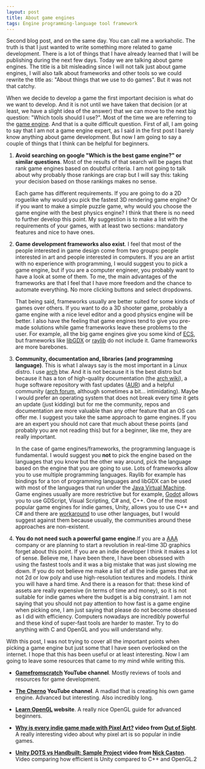 ```yaml
---
layout: post
title: About game engines
tags: Engine programming-language tool framework
---
```


Second blog post, and on the same day. You can call me a workaholic. The truth is that I just wanted to write something more related to game development. There is a lot of things that I have already learned that I will be publishing during the next few days. Today we are talking about game engines. The title is a bit misleading since I will not talk just about game engines, I will also talk about frameworks and other tools so we could rewrite the title as: "About things that we use to do games". But it was not that catchy.

When we decide to develop a game the first important decision is what do we want to develop. And it is not until we have taken that decision (or at least, we have a slight idea of the answer) that we can move to the next big question: "Which tools should I use?". Most of the time we are referring to the [game engine](https://en.wikipedia.org/wiki/Game_engine). And that is a quite difficult question. First of all, I am going to say that I am not a game engine expert, as I said in the first post I barely know anything about game development. But now I am going to say a couple of things that I think can be helpful for beginners.

1. **Avoid searching on google "Which is the best game engine?" or similar questions**. Most of the results of that search will be pages that rank game engines based on doubtful criteria. I am not going to talk about why probably those rankings are crap but I will say this: taking your decision based on those rankings makes no sense. 

    Each game has different requirements. If you are going to do a 2D roguelike why would you pick the fastest 3D rendering game engine? Or if you want to make a simple puzzle game, why would you choose the game engine with the best physics engine? I think that there is no need to further develop this point. My suggestion is to make a list with the requirements of your games, with at least two sections: mandatory features and nice to have ones.

2. **Game development frameworks also exist**. I feel that most of the people interested in game design come from two groups: people interested in art and people interested in computers. If you are an artist with no experience with programming, I would suggest you to pick a game engine, but if you are a computer engineer,  you probably want to have a look at some of them. To me, the main advantages of the frameworks are that I feel that I have more freedom and the chance to automate everything. No more clicking buttons and select dropdowns.

    That being said, frameworks usually are better suited for some kinds of games over others. If you want to do a 3D shooter game, probably a game engine with a nice level editor and a good physics engine will be better. I also have the feeling that game engines tend to give you pre-made solutions while game frameworks leave these problems to the user. For example, all the big game engines give you some kind of [ECS](https://en.wikipedia.org/wiki/Entity_component_system), but frameworks like [libGDX](https://libgdx.com/) or [raylib](https://www.raylib.com/index.html) do not include it. Game frameworks are more barebones.

3. **Community, documentation and, libraries (and programming language)**. This is what I always say is the most important in a Linux distro. I use [arch](https://archlinux.org/) btw. And it is not because it is the best distro but because it has a ton of high-quality documentation (the [arch wiki](https://wiki.archlinux.org/)), a huge software repository with fast updates ([AUR](https://aur.archlinux.org/)) and a helpful community ([arch forum](https://bbs.archlinux.org/), although sometimes a bit... intimidating). Maybe I would prefer an operating system that does not break every time it gets an update (just kidding) but for me the community, repos and documentation are more valuable than any other feature that an OS can offer me. I suggest you take the same approach to game engines. If you are an expert you should not care that much about these points (and probably you are not reading this) but for a beginner, like me, they are really important. 

    In the case of game engines/frameworks, the programming language is fundamental. I would suggest you **not** to pick the engine based on the languages that you know but the other way around, pick the language based on the engine that you are going to use. Lots of frameworks allow you to use multiple programming languages. Raylib for example has bindings for a ton of programming languages and libGDX can be used with most of the languages that run under the [Java Virtual Machine](https://en.wikipedia.org/wiki/Java_virtual_machine). Game engines usually are more restrictive but for example, [Godot](https://godotengine.org/) allows you to use GDScript, Visual Scripting, C# and, C++. One of the most popular game engines for indie games, Unity, allows you to use C++ and C# and there are [workaround](https://www.reddit.com/r/golang/comments/kqg7pl/unitygolang_using_golang_as_a_scripting_engine/) to use other languages, but I would suggest against them because usually, the communities around these approaches are non-existent. 

4. **You do not need such a powerful game engine**.If you are a [AAA](https://en.wikipedia.org/wiki/AAA_(video_game_industry)) company or are planning to start a revolution in real-time 3D graphics forget about this point. If you are an indie developer I think it makes a lot of sense. Believe me, I have been there, I have been obsessed with using the fastest tools and it was a big mistake that was just slowing me down. If you do not believe me make a list of all the indie games that are not 2d or low poly and use high-resolution textures and models. I think you will have a hard time. And there is a reason for that: these kind of assets are really expensive (in terms of time and money), so it is not suitable for indie games where the budget is a big constraint. I am not saying that you should not pay attention to how fast is a game engine when picking one, I am just saying that please do not become obsessed as I did with efficiency. Computers nowadays are incredibly powerful and these kind of super-fast tools are harder to master. Try to do anything with C and OpenGL and you will understand why.

With this post, I was not trying to cover all the important points when picking a game engine but just some that I have seen overlooked on the internet. I hope that this has been useful or at least interesting. Now I am going to leave some resources that came to my mind while writing this.

- **[Gamefromscratch](https://www.youtube.com/user/gamefromscratch) YouTube channel**. Mostly reviews of tools and resources for game development.

- **[The Cherno](https://www.youtube.com/user/TheChernoProject) YouTube channel**. A madlad that is creating his own game engine. Advanced but interesting. Also incredibly long.

- **[Learn OpenGL](https://learnopengl.com/) website**. A really nice OpenGL guide for advanced beginners. 

- **[Why is every indie game made with Pixel Art?](https://www.youtube.com/watch?v=m48xthwkpI0) video from [Out of Sight](https://www.youtube.com/channel/)**. A really interesting video about why pixel art is so popular in indie games.

- **[Unity DOTS vs Handbuilt: Sample Project](https://www.youtube.com/watch?v=tInaI3pU19Y) video from [Nick Caston](https://www.youtube.com/channel/UCWm66r5LauAXin-Asjgo8YQ)**. Video comparing how efficient is Unity compared to C++ and OpenGL.2